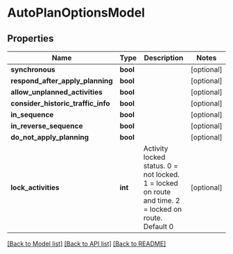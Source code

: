 # AutoPlanOptionsModel

## Properties
Name | Type | Description | Notes
------------ | ------------- | ------------- | -------------
**synchronous** | **bool** |  | [optional] 
**respond_after_apply_planning** | **bool** |  | [optional] 
**allow_unplanned_activities** | **bool** |  | [optional] 
**consider_historic_traffic_info** | **bool** |  | [optional] 
**in_sequence** | **bool** |  | [optional] 
**in_reverse_sequence** | **bool** |  | [optional] 
**do_not_apply_planning** | **bool** |  | [optional] 
**lock_activities** | **int** | Activity locked status. 0 &#x3D; not locked. 1 &#x3D; locked on route and time. 2 &#x3D; locked on route. Default 0 | [optional] 

[[Back to Model list]](../README.md#documentation-for-models) [[Back to API list]](../README.md#documentation-for-api-endpoints) [[Back to README]](../README.md)


